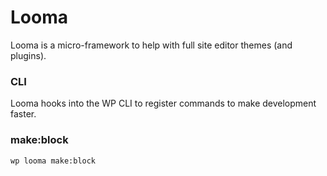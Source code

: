 # Looma

Looma is a micro-framework to help with full site editor themes (and plugins).

### CLI

Looma hooks into the WP CLI to register commands to make development faster.

### make:block

```bash
wp looma make:block
```
